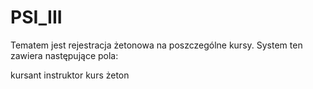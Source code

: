 # PSI_III

Tematem jest rejestracja żetonowa na poszczególne kursy. System ten zawiera następujące pola:

kursant
instruktor
kurs
żeton
